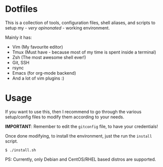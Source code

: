 # Dotfiles

This is a collection of tools, configuration files, shell aliases, and scripts
to setup my - *very opinonated* - working environment.

Mainly it has:

* Vim (My favourite editor)
* Tmux (Must have - because most of my time is spent inside a terminal)
* Zsh (The most awesome shell ever!)
* Git, SSH
* rsync
* Emacs (for org-mode backend)
* And a lot of vim plugins :)


# Usage

If you want to use this, then I recommend to go through the various
setup/config files to modify them according to your needs.

**IMPORTANT**: Remember to edit the `gitconfig` file, to have your credentials!

Once done modifying, to install the environment, just the run the `install`
script.

```
$ ./install.sh
```

PS: Currently, only Debian and CentOS/RHEL based distros are supported.
